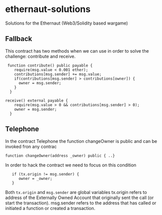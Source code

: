 # ethernaut-solutions
Solutions for the Ethernaut (Web3/Solidity based wargame)

## Fallback 
This contract has two methods when we can use in order to solve the challenge: contribute and receive.
```solidity 
 function contribute() public payable {
    require(msg.value < 0.001 ether);
    contributions[msg.sender] += msg.value;
    if(contributions[msg.sender] > contributions[owner]) {
      owner = msg.sender;
    }
  }
```
```solidity 
receive() external payable {
    require(msg.value > 0 && contributions[msg.sender] > 0);
    owner = msg.sender;
  }
```

## Telephone
In the contract Telephone the function changeOwner is public and can be invoked fron any contrac

```solidity 
function changeOwner(address _owner) public { ..}
```
In order to hack the contract we need to focus on this condition
```solidity 
   if (tx.origin != msg.sender) {
      owner = _owner;
   }
```
Both `tx.origin` and `msg.sender` are global variables
tx.origin refers to address of the Externally Owned Account that originally sent the call (or start the transaction).
msg.sender refers to the address that has called or initiated a function or created a transaction.
